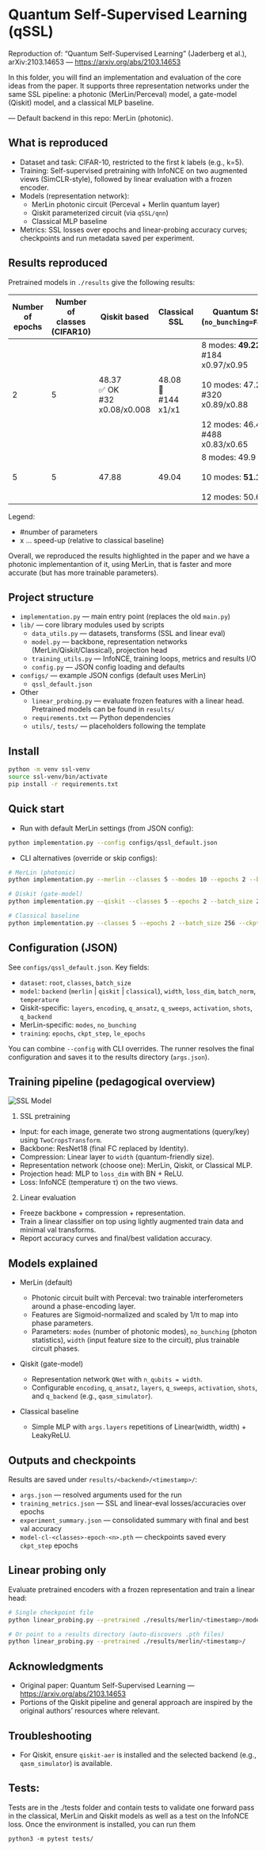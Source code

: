 # Quantum Self-Supervised Learning (qSSL)

Reproduction of: “Quantum Self-Supervised Learning” (Jaderberg et al.), arXiv:2103.14653 — https://arxiv.org/abs/2103.14653

In this folder, you will find an implementation and evaluation of the core ideas from the paper. It supports three representation networks under the same SSL pipeline: a photonic (MerLin/Perceval) model, a gate-model (Qiskit) model, and a classical MLP baseline.

— Default backend in this repo: MerLin (photonic).

## What is reproduced
- Dataset and task: CIFAR-10, restricted to the first k labels (e.g., k=5).
- Training: Self-supervised pretraining with InfoNCE on two augmented views (SimCLR-style), followed by linear evaluation with a frozen encoder.
- Models (representation network):
  - MerLin photonic circuit (Perceval + Merlin quantum layer)
  - Qiskit parameterized circuit (via `qSSL/qnn`)
  - Classical MLP baseline
- Metrics: SSL losses over epochs and linear-probing accuracy curves; checkpoints and run metadata saved per experiment.

## Results reproduced

Pretrained models in `./results` give the following results:

| Number of epochs | Number of classes (CIFAR10) | Qiskit based | Classical SSL | Quantum SSL (`no_bunching=False`) | Quantum SSL (`no_bunching=True`) |
|------------------|-----------------------------|--------------|---------------|----------------------------------|---------------------------------|
| 2                | 5                           | 48.37 <br> ✅ OK <br> #32 <br> x0.08/x0.008 | 48.08 <br> 🚫 <br> #144 <br> x1/x1 | 8 modes: **49.22** <br> #184 <br> x0.97/x0.95 <br><br> 10 modes: 47.28 <br> #320 <br> x0.89/x0.88 <br><br> 12 modes: 46.46 <br> #488 <br> x0.83/x0.65 | 8 modes: 45.58 <br> #184 <br> x0.97/x0.97 <br><br> 10 modes: 45.58 <br> #320 <br> x0.97/x0.93 <br><br> 12 modes: 45.76 <br> #488 <br> x0.94/x0.82 |
| 5                | 5                           | 47.88  | 49.04 | 8 modes: 49.9 <br><br> 10 modes: **51.12** <br><br> 12 modes: 50.64 | 8 modes: 49.3 <br><br> 10 modes: 48.86 <br><br> 12 modes: **51.74** |

Legend:
- #number of parameters
- x ... speed-up (relative to classical baseline)

Overall, we reproduced the results highlighted in the paper and we have a photonic implementantion of it, using MerLin, that is faster and more accurate (but has more trainable parameters).

## Project structure
- `implementation.py` — main entry point (replaces the old `main.py`)
- `lib/` — core library modules used by scripts
  - `data_utils.py` — datasets, transforms (SSL and linear eval)
  - `model.py` — backbone, representation networks (MerLin/Qiskit/Classical), projection head
  - `training_utils.py` — InfoNCE, training loops, metrics and results I/O
  - `config.py` — JSON config loading and defaults
- `configs/` — example JSON configs (default uses MerLin)
  - `qssl_default.json`
- Other
  - `linear_probing.py` — evaluate frozen features with a linear head. Pretrained models can be found in `results/`
  - `requirements.txt` — Python dependencies
  - `utils/`, `tests/` — placeholders following the template

## Install
```bash
python -m venv ssl-venv
source ssl-venv/bin/activate
pip install -r requirements.txt
```

## Quick start
- Run with default MerLin settings (from JSON config):
```bash
python implementation.py --config configs/qssl_default.json
```
- CLI alternatives (override or skip configs):
```bash
# MerLin (photonic)
python implementation.py --merlin --classes 5 --modes 10 --epochs 2 --batch_size 256 --ckpt-step 1

# Qiskit (gate-model)
python implementation.py --qiskit --classes 5 --epochs 2 --batch_size 256 --ckpt-step 1

# Classical baseline
python implementation.py --classes 5 --epochs 2 --batch_size 256 --ckpt-step 1
```

## Configuration (JSON)
See `configs/qssl_default.json`. Key fields:
- `dataset`: `root`, `classes`, `batch_size`
- `model`: `backend` (`merlin` | `qiskit` | `classical`), `width`, `loss_dim`, `batch_norm`, `temperature`
- Qiskit-specific: `layers`, `encoding`, `q_ansatz`, `q_sweeps`, `activation`, `shots`, `q_backend`
- MerLin-specific: `modes`, `no_bunching`
- `training`: `epochs`, `ckpt_step`, `le_epochs`

You can combine `--config` with CLI overrides. The runner resolves the final configuration and saves it to the results directory (`args.json`).

## Training pipeline (pedagogical overview)


![SSL Model](SSL_model.png)

1) SSL pretraining
- Input: for each image, generate two strong augmentations (query/key) using `TwoCropsTransform`.
- Backbone: ResNet18 (final FC replaced by Identity).
- Compression: Linear layer to `width` (quantum-friendly size).
- Representation network (choose one): MerLin, Qiskit, or Classical MLP.
- Projection head: MLP to `loss_dim` with BN + ReLU.
- Loss: InfoNCE (temperature τ) on the two views.

2) Linear evaluation
- Freeze backbone + compression + representation.
- Train a linear classifier on top using lightly augmented train data and minimal val transforms.
- Report accuracy curves and final/best validation accuracy.



## Models explained

- MerLin (default)
  - Photonic circuit built with Perceval: two trainable interferometers around a phase-encoding layer.
  - Features are Sigmoid-normalized and scaled by 1/π to map into phase parameters.
  - Parameters: `modes` (number of photonic modes), `no_bunching` (photon statistics), `width` (input feature size to the circuit), plus trainable circuit phases.

- Qiskit (gate-model)
  - Representation network `QNet` with `n_qubits = width`.
  - Configurable `encoding`, `q_ansatz`, `layers`, `q_sweeps`, `activation`, `shots`, and `q_backend` (e.g., `qasm_simulator`).

- Classical baseline
  - Simple MLP with `args.layers` repetitions of Linear(width, width) + LeakyReLU.

## Outputs and checkpoints
Results are saved under `results/<backend>/<timestamp>/`:
- `args.json` — resolved arguments used for the run
- `training_metrics.json` — SSL and linear-eval losses/accuracies over epochs
- `experiment_summary.json` — consolidated summary with final and best val accuracy
- `model-cl-<classes>-epoch-<n>.pth` — checkpoints saved every `ckpt_step` epochs

## Linear probing only
Evaluate pretrained encoders with a frozen representation and train a linear head:
```bash
# Single checkpoint file
python linear_probing.py --pretrained ./results/merlin/<timestamp>/model-cl-5-epoch-5.pth

# Or point to a results directory (auto-discovers .pth files)
python linear_probing.py --pretrained ./results/merlin/<timestamp>/
```

## Acknowledgments
- Original paper: Quantum Self-Supervised Learning — https://arxiv.org/abs/2103.14653
- Portions of the Qiskit pipeline and general approach are inspired by the original authors’ resources where relevant.

## Troubleshooting
- For Qiskit, ensure `qiskit-aer` is installed and the selected backend (e.g., `qasm_simulator`) is available.

## Tests:
Tests are in the ./tests folder and contain tests to validate one forward pass in the classical, MerLin and Qiskit models as well as a test on the InfoNCE loss. Once the environment is installed, you can run them
```
python3 -m pytest tests/
```
